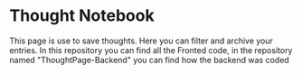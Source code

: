 # Thought Notebook

This page is use to save thoughts. Here you can filter and archive your entries.
In this repository  you can find all the Fronted code, in the repository named "ThoughtPage-Backend" you can find how the backend was coded
